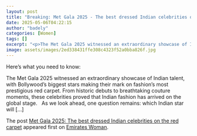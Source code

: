 ```yaml
---
layout: post
title: "Breaking: Met Gala 2025 - The best dressed Indian celebrities on the red carpet"
date: 2025-05-06T04:22:15
author: "badely"
categories: [Women]
tags: []
excerpt: "<p>The Met Gala 2025 witnessed an extraordinary showcase of Indian talent, with Bollywood&#8217;s biggest stars making their mark on fashion&#8217;s m"
image: assets/images/2ed338431ffe308c4323f52a0bba826f.jpg
---
```


Here’s what you need to know: <p>The Met Gala 2025 witnessed an extraordinary showcase of Indian talent, with Bollywood&#8217;s biggest stars making their mark on fashion&#8217;s most prestigious red carpet. From historic debuts to breathtaking couture moments, these celebrities proved that Indian fashion has arrived on the global stage.   As we look ahead, one question remains: which Indian star will [&#8230;]</p>
<p>The post <a href="https://emirateswoman.com/best-dressed-indian-met-gala-2025/" rel="nofollow">Met Gala 2025: The best dressed Indian celebrities on the red carpet</a> appeared first on <a href="https://emirateswoman.com" rel="nofollow">Emirates Woman</a>.</p>

